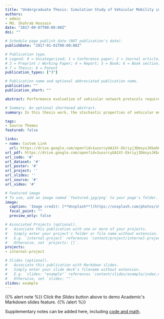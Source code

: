 ```yaml
---
title: "Undergraduate Thesis: Simulation Study of Vehicular Mobility in City Streets"
authors:
- admin
- Md. Shohrab Hossain
date: "2017-09-07T00:00:00Z"
doi: ""

# Schedule page publish date (NOT publication's date).
publishDate: "2017-01-01T00:00:00Z"

# Publication type.
# Legend: 0 = Uncategorized; 1 = Conference paper; 2 = Journal article;
# 3 = Preprint / Working Paper; 4 = Report; 5 = Book; 6 = Book section;
# 7 = Thesis; 8 = Patent
publication_types: ["3"]

# Publication name and optional abbreviated publication name.
publication: ""
publication_short: ""

abstract: Performance evaluation of vehicular network protocols require knowledge of different stochastic properties of the mobility model used in the evaluation. In this thesis work, the stochastic properties of vehicular mobility models in city has been modified and validated by popular simulator VANETSim which run simulation on real street map data. The developed model can be used as a generic framework for comprehensive analysis of other mobility models.

# Summary. An optional shortened abstract.
summary: In this thesis work, the stochastic properties of vehicular mobility models in city has been proposed and validated by popular simulator VANETSim which run simulation on real street map data.

tags:
- Source Themes
featured: false

links:
- name: Custom Link
  url: https://drive.google.com/open?id=1uxsrcyUA1Xt-Ekriyj3DmsysJKbahH-k
url_pdf: https://drive.google.com/open?id=1uxsrcyUA1Xt-Ekriyj3DmsysJKbahH-k
url_code: '#'
url_dataset: '#'
url_poster: '#'
url_project: ''
url_slides: ''
url_source: '#'
url_video: '#'

# Featured image
# To use, add an image named `featured.jpg/png` to your page's folder. 
image:
  caption: 'Image credit: [**Unsplash**](https://unsplash.com/photos/s9CC2SKySJM)'
  focal_point: ""
  preview_only: false

# Associated Projects (optional).
#   Associate this publication with one or more of your projects.
#   Simply enter your project's folder or file name without extension.
#   E.g. `internal-project` references `content/project/internal-project/index.md`.
#   Otherwise, set `projects: []`.
projects:
- internal-project

# Slides (optional).
#   Associate this publication with Markdown slides.
#   Simply enter your slide deck's filename without extension.
#   E.g. `slides: "example"` references `content/slides/example/index.md`.
#   Otherwise, set `slides: ""`.
slides: example
---
```


{{% alert note %}}
Click the *Slides* button above to demo Academic's Markdown slides feature.
{{% /alert %}}

Supplementary notes can be added here, including [code and math](https://sourcethemes.com/academic/docs/writing-markdown-latex/).
